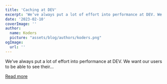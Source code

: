 ```yaml
---
title: 'Caching at DEV'
excerpt: 'We’ve always put a lot of effort into performance at DEV. We want our users to be able to see their...'
date: '2023-02-10'
coverImage: ''
author:
  name: Koders
  picture: "assets/blog/authors/koders.png"
ogImage:
  url: ''
---
```


We’ve always put a lot of effort into performance at DEV. We want our users to be able to see their...

[Read more](https://dev.to/devteam/caching-at-dev-11el)
